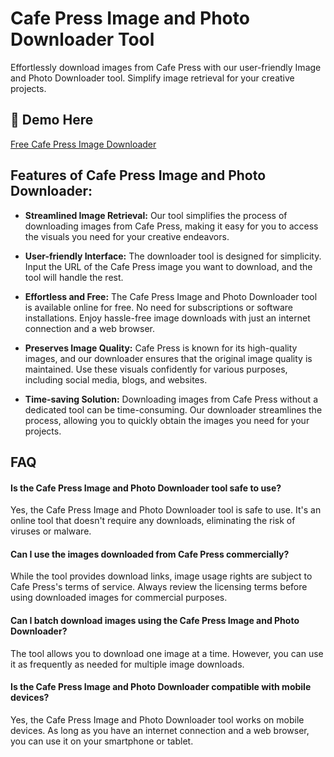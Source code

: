# Cafe Press Image and Photo Downloader Tool

Effortlessly download images from Cafe Press with our user-friendly Image and Photo Downloader tool. Simplify image retrieval for your creative projects.

## 🔗 Demo Here
[Free Cafe Press Image Downloader](https://imgpanda.com/cafe-press-image-and-photo-downloader-tool/)

## Features of Cafe Press Image and Photo Downloader:

- **Streamlined Image Retrieval:** Our tool simplifies the process of downloading images from Cafe Press, making it easy for you to access the visuals you need for your creative endeavors.

- **User-friendly Interface:** The downloader tool is designed for simplicity. Input the URL of the Cafe Press image you want to download, and the tool will handle the rest.

- **Effortless and Free:** The Cafe Press Image and Photo Downloader tool is available online for free. No need for subscriptions or software installations. Enjoy hassle-free image downloads with just an internet connection and a web browser.

- **Preserves Image Quality:** Cafe Press is known for its high-quality images, and our downloader ensures that the original image quality is maintained. Use these visuals confidently for various purposes, including social media, blogs, and websites.

- **Time-saving Solution:** Downloading images from Cafe Press without a dedicated tool can be time-consuming. Our downloader streamlines the process, allowing you to quickly obtain the images you need for your projects.

## FAQ

#### Is the Cafe Press Image and Photo Downloader tool safe to use?

Yes, the Cafe Press Image and Photo Downloader tool is safe to use. It's an online tool that doesn't require any downloads, eliminating the risk of viruses or malware.

#### Can I use the images downloaded from Cafe Press commercially?

While the tool provides download links, image usage rights are subject to Cafe Press's terms of service. Always review the licensing terms before using downloaded images for commercial purposes.

#### Can I batch download images using the Cafe Press Image and Photo Downloader?

The tool allows you to download one image at a time. However, you can use it as frequently as needed for multiple image downloads.

#### Is the Cafe Press Image and Photo Downloader compatible with mobile devices?

Yes, the Cafe Press Image and Photo Downloader tool works on mobile devices. As long as you have an internet connection and a web browser, you can use it on your smartphone or tablet.
